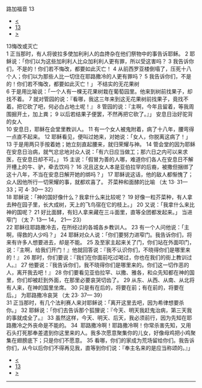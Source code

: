 ﻿





 路加福音 13




* [<](bible/LUK12.md)
* [13](bible/LUK.md)
* [>](bible/LUK14.md)



 
13悔改或灭亡  
1 正当那时，有人将彼拉多使加利利人的血搀杂在他们祭物中的事告诉耶稣。 
2 耶稣说：「你们以为这些加利利人比众加利利人更有罪，所以受这害吗？ 
3 我告诉你们，不是的！你们若不悔改，都要如此灭亡！ 
4 从前西罗亚楼倒塌了，压死十八个人；你们以为那些人比一切住在耶路撒冷的人更有罪吗？ 
5 我告诉你们，不是的！你们若不悔改，都要如此灭亡！」 不结实的无花果树  
6 于是用比喻说：「一个人有一棵无花果树栽在葡萄园里。他来到树前找果子，却找不着。 
7 就对管园的说：『看哪，我这三年来到这无花果树前找果子，竟找不着。把它砍了吧，何必白占地土呢！』 
8 管园的说：『主啊，今年且留着，等我周围掘开土，加上粪； 
9 以后若结果子便罢，不然再把它砍了。』」 安息日治好驼背的女人  
10 安息日，耶稣在会堂里教训人。 
11 有一个女人被鬼附着，病了十八年，腰弯得一点直不起来。 
12 耶稣看见，便叫过她来，对她说：「女人，你脱离这病了！」 
13 于是用两只手按着她；她立刻直起腰来，就归荣耀与神。 
14 管会堂的因为耶稣在安息日治病，就气忿忿地对众人说：「有六日应当做工；那六日之内可以来求医，在安息日却不可。」 
15 主说：「假冒为善的人哪，难道你们各人在安息日不解开槽上的牛、驴，牵去饮吗？ 
16 况且这女人本是亚伯拉罕的后裔，被撒但捆绑了这十八年，不当在安息日解开她的绑吗？」 
17 耶稣说这话，他的敌人都惭愧了；众人因他所行一切荣耀的事，就都欢喜了。 芥菜种和面酵的比喻 （太
13·
31—
33；可
4·
30—
32）  
18 耶稣说：「神的国好像什么？我拿什么来比较呢？ 
19 好像一粒芥菜种，有人拿去种在园子里，长大成树，天上的飞鸟宿在它的枝上。」 
20 又说：「我拿什么来比神的国呢？ 
21 好比面酵，有妇人拿来藏在三斗面里，直等全团都发起来。」 当进窄门 （太
7·
13—
14，
21—
23）  
22 耶稣往耶路撒冷去，在所经过的各城各乡教训人。 
23 有一个人问他说：「主啊，得救的人少吗？」 
24 耶稣对众人说：「你们要努力进窄门。我告诉你们，将来有许多人想要进去，却是不能。 
25 及至家主起来关了门，你们站在外面叩门，说：『主啊，给我们开门！』他就回答说：『我不认识你们，不晓得你们是哪里来的！』 
26 那时，你们要说：『我们在你面前吃过喝过，你也在我们的街上教训过人。』 
27 他要说：『我告诉你们，我不晓得你们是哪里来的。你们这一切作恶的人，离开我去吧！』 
28 你们要看见亚伯拉罕、以撒、雅各，和众先知都在神的国里，你们却被赶到外面，在那里必要哀哭切齿了。 
29 从东、从西、从南、从北将有人来，在神的国里坐席。 
30 只是有在后的，将要在前；有在前的，将要在后。」 为耶路撒冷哀哭 （太
23·
37—
39）  
31 正当那时，有几个法利赛人来对耶稣说：「离开这里去吧，因为希律想要杀你。」 
32 耶稣说：「你们去告诉那个狐狸说：『今天、明天我赶鬼治病，第三天我的事就成全了。』 
33 虽然这样，今天、明天、后天，我必须前行，因为先知在耶路撒冷之外丧命是不能的。 
34  耶路撒冷啊！耶路撒冷啊！你常杀害先知，又用石头打死那奉差遣到你这里来的人。我多次愿意聚集你的儿女，好像母鸡把小鸡聚集在翅膀底下；只是你们不愿意。 
35 看哪，你们的家成为荒场留给你们。我告诉你们，从今以后你们不得再见我，直等到你们说：『奉主名来的是应当称颂的。』」 
* [<](bible/LUK12.md)
* [13](bible/LUK.md)
* [>](bible/LUK14.md)





---









